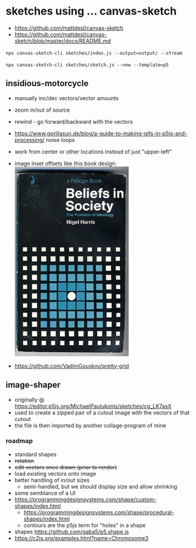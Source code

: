 # sketches using ... canvas-sketch

- https://github.com/mattdesl/canvas-sketch
- https://github.com/mattdesl/canvas-sketch/blob/master/docs/README.md

`npx canvas-sketch-cli sketches/index.js --output=output/ --stream`

`npx canvas-sketch-cli sketches/sketch.js --new --template=p5`


## insidious-motorcycle

- manually inc/dec vectors/vector amounts
- zoom in/out of source
- rewind - go forward/backward with the vectors
- https://www.gorillasun.de/blog/a-guide-to-making-gifs-in-p5js-and-processing/ noise loops
- work from center or other locations instead of just "upper-left"
- image inset offsets like this book design:
  ![image inset offsets](beliefs_in_society_book_cover.jpeg)

- https://github.com/VadimGouskov/pretty-grid

## image-shaper

- originally @ https://editor.p5js.org/MichaelPaulukonis/sketches/cg_LK7asX
- used to create a zipped pair of a cutout image with the vectors of that cutout
- the file is then imported by another collage-program of mine

### roadmap

- standard shapes
- ~~rotation~~
- ~~edit vectors once drawn (prior to render)~~
- load existing vectors onto image
- better handling of in/out sizes
  - semi-handled, but we should display size and allow shrinking
- some semblance of a UI
- https://programmingdesignsystems.com/shape/custom-shapes/index.html
  - https://programmingdesignsystems.com/shape/procedural-shapes/index.html
  - contours are the p5js term for "holes" in a shape
- shapes https://github.com/gaba5/p5.shape.js
- https://c2js.org/examples.html?name=Chromosome3
